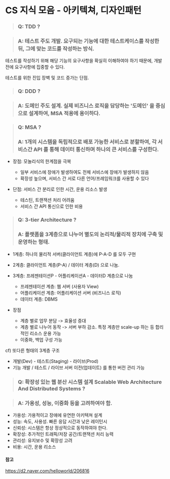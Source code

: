 # CS 지식 모음 - 아키텍쳐, 디자인패턴

> ### Q: TDD ?

> ### A: 테스트 주도 개발. 요구되는 기능에 대한 테스트케이스를 작성한 뒤, 그에 맞는 코드를 작성하는 방식.

테스트를 작성하기 위해 해당 기능의 요구사항을 확실히 이해하여야 하기 때문에, 개발 전에 요구사항에 집중할 수 있다.

테스트를 위한 진입 장벽 및 코드 증가는 단점.

> ### Q: DDD ?

> ### A: 도메인 주도 설계. 실제 비즈니스 로직을 담당하는 '도메인' 을 중심으로 설계하여, MSA 적용에 용이하다.

> ### Q: MSA ?
>
> ### A: 1개의 시스템을 독립적으로 배포 가능한 서비스로 분할하여, 각 서비스간 API 를 통해 데이터 통신하며 하나의 큰 서비스를 구성한다.

- 장점: 모놀리식의 한계점을 극복

  - 일부 서비스에 장애가 발생하여도 전체 서비스에 장애가 발생하지 않음
  - 확장성 높으며, 서비스 간 서로 다른 언어/프레임워크를 사용할 수 있다

- 단점: 서비스 간 분리로 인한 시간, 운용 리소스 발생
  - 테스틴, 트랜잭션 처리 어려움
  - 서비스 간 API 통신으로 인한 비용

> ### Q: 3-tier Architecture ?
>
> ### A: 플랫폼을 3계층으로 나누어 별도의 논리적/물리적 장치에 구축 및 운영하는 형태.

- 1계층: 하나의 물리적 서버(클라이언트 계층)에 P-A-D 를 모두 구현
- 2계층: 클라이언트 계층(P-A) / 데이터 계층(D) 으로 나눔.
- 3계층: 프레젠테이션P - 어플리케이션A - 데이터D 계층으로 나눔

  - 프레젠테이션 계층: 웹 서버 (사용자 View)
  - 어플리케이션 계층: 어플리케이션 서버 (비즈니스 로직)
  - 데이터 계층: DBMS

- 장점
  - 계층 별로 업무 분담 -> 효율성 증대
  - 계층 별로 나누어 동작 -> 서버 부하 감소. 특정 계층만 scale-up 하는 등 합리적인 리소스 운용 가능
  - 이중화, 백업 구성 가능

cf) 또다른 형태의 3계층 구조

- 개발(Dev) - 테스트(Staging) - 라이브(Prod)
- 기능 개발 / 테스트 / 라이브 서버 이전(업데이트) 를 통한 버전 관리 가능

> ### Q: 확장성 있는 웹 분산 시스템 설계 Scalable Web Architecture And Distributed Systems ?

> ### A: 가용성, 성능, 이중화 등을 고려하여야 함.

- 가용성: 가용적이고 장애에 유연한 아키텍쳐 설계
- 성능: 속도, 사용성. 빠른 응답 시간과 낮은 레이턴시
- 신뢰성: 시스템은 항상 정상적으로 동작하여야 한다.
- 확장성: 추가적인 트래픽/저장 공간/트랜잭션 처리 능력
- 관리성: 유지보수 및 확장성 고려
- 비용: 시간, 운용 리소스

#### 참고

https://d2.naver.com/helloworld/206816
